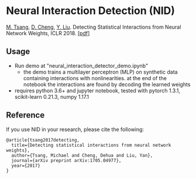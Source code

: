 # Neural Interaction Detection (NID)
[M. Tsang](http://www-scf.usc.edu/~tsangm/), [D. Cheng](http://www-scf.usc.edu/~dehuache/), [Y. Liu](http://www-bcf.usc.edu/~liu32/). Detecting Statistical Interactions from Neural Network Weights, ICLR 2018. [[pdf]](https://openreview.net/pdf?id=ByOfBggRZ)


## Usage


- Run demo at "neural\_interaction\_detector\_demo.ipynb"
	* the demo trains a multilayer perceptron (MLP) on synthetic data containing interactions with nonlinearities. at the end of the notebook the interactions are found by decoding the learned weights 
- requires python 3.6+ and jupyter notebook, tested with pytorch 1.3.1, scikit-learn 0.21.3, numpy 1.17.1


## Reference
If you use NID in your research, please cite the following:

```
@article{tsang2017detecting,
  title={Detecting statistical interactions from neural network weights},
  author={Tsang, Michael and Cheng, Dehua and Liu, Yan},
  journal={arXiv preprint arXiv:1705.04977},
  year={2017}
}
```

